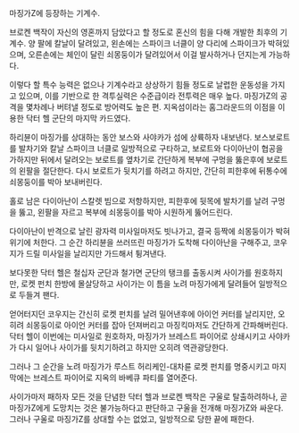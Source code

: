 마징가Z에 등장하는 기계수.

브로켄 백작이 자신의 영혼까지 담았다고 할 정도로 혼신의 힘을 다해 개발한 최후의 기계수. 양 팔에 칼날이 달려있고, 왼손에는 스파이크
너클이 양 다리에 스파이크가 박혀있으며, 오른손에는 체인이 달린 쇠몽둥이가 달려있어서 이걸 발사하거나 던지는게 가능하다.

이렇다 할 특수 능력은 없으나 기계수라고 상상하기 힘들 정도로 날렵한 운동성을 가지고 있으며, 이를 기반으로 한 격투실력은 수준급이라
전투력은 매우 높다. 마징가Z의 공격을 몇차례나 버텨낼 정도로 방어력도 높은 편. 지옥섬이라는 홈그라운드의 이점을 이용한 닥터 헬 군단의
마지막 카드였다.

하리뷴이 마징가를 상대하는 동안 보스와 사야카가 섬에 상륙하자 내보낸다. 보스보로트를 발차기와 칼날 스파이크 너클로 일방적으로 구타하고,
보로트와 다이아난이 협공을 가하지만 뒤에서 달려오는 보로트를 옆차기로 간단하게 복부에 구멍을 뚫은후에 보로트의 왼팔을 절단한다. 다시
보로트가 뒷치기를 하려고 하지만, 간단히 피한후에 뒤통수에 쇠몽둥이를 박아 보내버린다.

홀로 남은 다이아난이 스칼렛 빔으로 저항하지만, 피한후에 뒷목에 발차기를 날려 구멍을 뚫고, 왼팔을 자르고 복부에 쇠몽둥이를 박아 시원하게
뚫어드린다.

다이아난이 반격으로 날린 광자력 미사일마저도 빗나가고, 결국 등짝에 쇠몽둥이가 박혀 위기에 처한다. 그 순간 하리뷴을 쓰러뜨린 마징가가
도착해 다이아난을 구해주고, 코우지가 드릴 미사일을 날리지만 가드해서 튕겨낸다.

보다못한 닥터 헬은 철십자 군단과 철가면 군단의 탱크를 출동시켜 사이가를 원호하지만, 로켓 펀치 한방에 몰살당하고 사이가는 이 틈을 노려
마징가에게 달려들어 일방적으로 두들겨 팬다.

얻어터지던 코우지는 간신히 로켓 펀치를 날려 밀어낸후에 아이언 커터를 날리지만, 오히려 쇠몽둥이로 아이언 커터를 잡아 던져버리고 마징킥마저도
간단하게 간파해버린다. 닥터 헬이 이번에는 미사일로 원호하자, 마징가가 브레스트 파이어로 상쇄시키고 사야카가 다시 일어나 사이가를
뒷치기하려고 하지만 오히려 역관광당한다.

그러나 그 순간을 노려 마징가가 루스트 허리케인-대차륜 로켓 펀치를 명중시키고 마지막에는 브레스트 파이어로 지옥의 바베큐 파티를 열어준다.

사이가마저 패하자 모든 것을 단념한 닥터 헬과 브로켄 백작은 구울로 탈출하려하나, 곧 마징가Z에게 도망치는 것은 불가능하다고 판단하고 구울을
전개해 마징가Z와 싸운다. 그러나 구울로 마징가Z를 상대할 수는 없었고, 일방적으로 당한 끝에 패한다.

